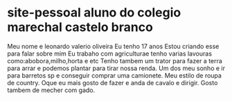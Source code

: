# site-pessoal aluno do colegio marechal castelo branco
   Meu nome e leonardo valerio oliveira
    Eu tenho 17 anos 
    Estou criando esse para falar sobre mim 
    Eu trabaho com agriculturae tenho varias lavouras como:abobora,milho,horta e etc
    Tenho tambem um trator para fazer a terra para arrar e podemos plantar para tirar nossa renda.
     Um dos meu sonho e ir para barretos sp e conseguir comprar uma camionete.
     Meu estilo de roupa de country.
     Oque eu mais gosto de fazer e anda de cavalo e dirigir.
     Gosto tambem de mecher com gado.
     
